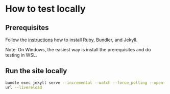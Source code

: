 # How to test locally

## Prerequisites

Follow the [instructions](https://docs.github.com/en/pages/setting-up-a-github-pages-site-with-jekyll/testing-your-github-pages-site-locally-with-jekyll) how to install Ruby, Bundler, and Jekyll.

Note: On Windows, the easiest way is install the prerequisites and do testing in WSL.

## Run the site locally

```bash
bundle exec jekyll serve --incremental --watch --force_polling --open-
url --livereload
```
